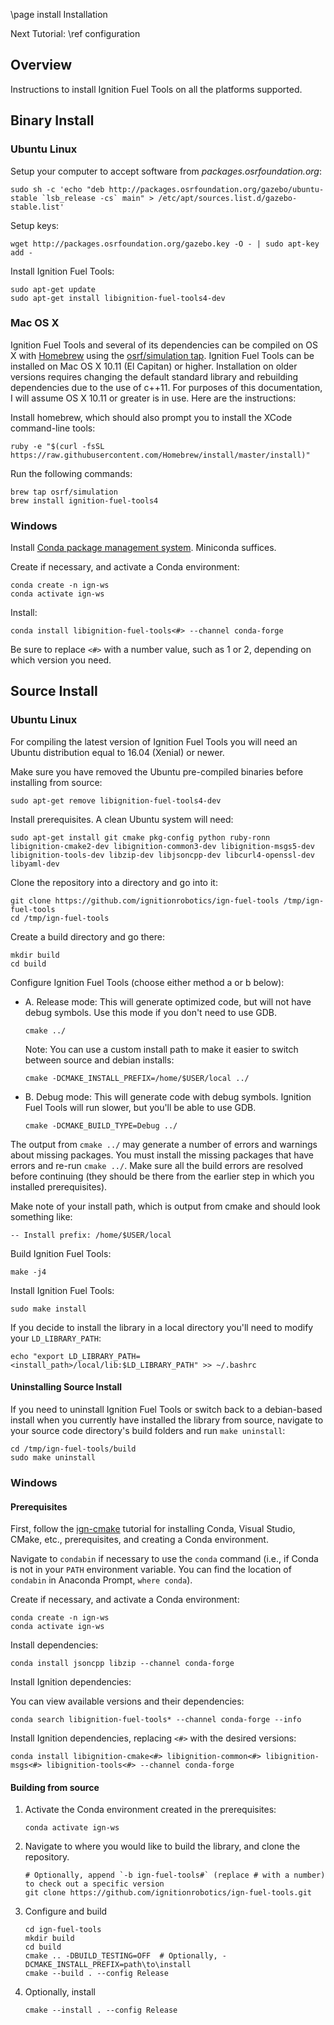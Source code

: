 \page install Installation

Next Tutorial: \ref configuration

## Overview

Instructions to install Ignition Fuel Tools on all the platforms supported.

## Binary Install

### Ubuntu Linux

Setup your computer to accept software from
*packages.osrfoundation.org*:

```
sudo sh -c 'echo "deb http://packages.osrfoundation.org/gazebo/ubuntu-stable `lsb_release -cs` main" > /etc/apt/sources.list.d/gazebo-stable.list'
```

Setup keys:

```
wget http://packages.osrfoundation.org/gazebo.key -O - | sudo apt-key add -
```

Install Ignition Fuel Tools:

```
sudo apt-get update
sudo apt-get install libignition-fuel-tools4-dev
```

### Mac OS X

Ignition Fuel Tools and several of its dependencies can be compiled on OS
X with [Homebrew](http://brew.sh/) using the [osrf/simulation
tap](https://github.com/osrf/homebrew-simulation). Ignition Fuel Tools can
be installed on Mac OS X 10.11 (El Capitan) or higher.
Installation on older versions requires changing the default standard
library and rebuilding dependencies due to the use of c++11. For
purposes of this documentation, I will assume OS X 10.11 or greater is in use.
Here are the instructions:

Install homebrew, which should also prompt you to install the XCode
command-line tools:

```
ruby -e "$(curl -fsSL https://raw.githubusercontent.com/Homebrew/install/master/install)"
```

Run the following commands:

```
brew tap osrf/simulation
brew install ignition-fuel-tools4
```

### Windows

Install [Conda package management system](https://docs.conda.io/projects/conda/en/latest/user-guide/install/download.html).
Miniconda suffices.

Create if necessary, and activate a Conda environment:

```
conda create -n ign-ws
conda activate ign-ws
```

Install:

```
conda install libignition-fuel-tools<#> --channel conda-forge
```

Be sure to replace `<#>` with a number value, such as 1 or 2, depending on
which version you need.

## Source Install

### Ubuntu Linux

For compiling the latest version of Ignition Fuel Tools you will need an
Ubuntu distribution equal to 16.04 (Xenial) or newer.

Make sure you have removed the Ubuntu pre-compiled binaries before
installing from source:

```
sudo apt-get remove libignition-fuel-tools4-dev
```

Install prerequisites. A clean Ubuntu system will need:

```
sudo apt-get install git cmake pkg-config python ruby-ronn libignition-cmake2-dev libignition-common3-dev libignition-msgs5-dev libignition-tools-dev libzip-dev libjsoncpp-dev libcurl4-openssl-dev libyaml-dev
```

Clone the repository into a directory and go into it:

```
git clone https://github.com/ignitionrobotics/ign-fuel-tools /tmp/ign-fuel-tools
cd /tmp/ign-fuel-tools
```

Create a build directory and go there:

```
mkdir build
cd build
```

Configure Ignition Fuel Tools (choose either method a or b below):

* A.  Release mode: This will generate optimized code, but will not have debug symbols. Use this mode if you don't need to use GDB.

    ```
    cmake ../
    ```

    Note: You can use a custom install path to make it easier to switch
    between source and debian installs:

    ```
    cmake -DCMAKE_INSTALL_PREFIX=/home/$USER/local ../
    ```

* B. Debug mode: This will generate code with debug symbols. Ignition Fuel Tools will run slower, but you'll be able to use GDB.

    ```
    cmake -DCMAKE_BUILD_TYPE=Debug ../
    ```

The output from `cmake ../` may generate a number of errors and warnings
about missing packages. You must install the missing packages that have
errors and re-run `cmake ../`. Make sure all the build errors are
resolved before continuing (they should be there from the earlier step
in which you installed prerequisites).

Make note of your install path, which is output from cmake and should
look something like:

```
-- Install prefix: /home/$USER/local
```

Build Ignition Fuel Tools:

```
make -j4
```

Install Ignition Fuel Tools:

```
sudo make install
```

If you decide to install the library in a local directory you'll need to
modify your `LD_LIBRARY_PATH`:

```
echo "export LD_LIBRARY_PATH=<install_path>/local/lib:$LD_LIBRARY_PATH" >> ~/.bashrc
```

#### Uninstalling Source Install

If you need to uninstall Ignition Fuel Tools or switch back to a
debian-based install when you currently have installed the library from
source, navigate to your source code directory's build folders and run
`make uninstall`:

```
cd /tmp/ign-fuel-tools/build
sudo make uninstall
```

### Windows

#### Prerequisites

First, follow the [ign-cmake](https://github.com/ignitionrobotics/ign-cmake) tutorial for installing Conda, Visual Studio, CMake, etc., prerequisites, and creating a Conda environment.

Navigate to ``condabin`` if necessary to use the ``conda`` command (i.e., if Conda is not in your `PATH` environment variable. You can find the location of ``condabin`` in Anaconda Prompt, ``where conda``).

Create if necessary, and activate a Conda environment:

```
conda create -n ign-ws
conda activate ign-ws
```

Install dependencies:

```
conda install jsoncpp libzip --channel conda-forge
```

Install Ignition dependencies:

You can view available versions and their dependencies:

```
conda search libignition-fuel-tools* --channel conda-forge --info
```

Install Ignition dependencies, replacing `<#>` with the desired versions:

```
conda install libignition-cmake<#> libignition-common<#> libignition-msgs<#> libignition-tools<#> --channel conda-forge
```

#### Building from source

1. Activate the Conda environment created in the prerequisites:

    ```
    conda activate ign-ws
    ```

1. Navigate to where you would like to build the library, and clone the repository.

    ```
    # Optionally, append `-b ign-fuel-tools#` (replace # with a number) to check out a specific version
    git clone https://github.com/ignitionrobotics/ign-fuel-tools.git
    ```

1. Configure and build

    ```
    cd ign-fuel-tools
    mkdir build
    cd build
    cmake .. -DBUILD_TESTING=OFF  # Optionally, -DCMAKE_INSTALL_PREFIX=path\to\install
    cmake --build . --config Release
    ```

1. Optionally, install

    ```
    cmake --install . --config Release
    ```
